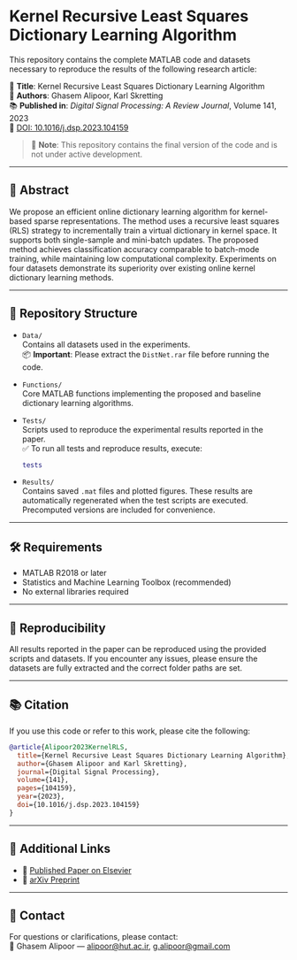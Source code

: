 # Kernel Recursive Least Squares Dictionary Learning Algorithm

This repository contains the complete MATLAB code and datasets necessary to reproduce the results of the following research article:

📄 **Title**: Kernel Recursive Least Squares Dictionary Learning Algorithm  
👥 **Authors**: Ghasem Alipoor, Karl Skretting  
📚 **Published in**: *Digital Signal Processing: A Review Journal*, Volume 141, 2023  
🔗 [DOI: 10.1016/j.dsp.2023.104159](https://doi.org/10.1016/j.dsp.2023.104159)

> 🛑 **Note**: This repository contains the final version of the code and is not under active development.

---

## 🧠 Abstract

We propose an efficient online dictionary learning algorithm for kernel-based sparse representations. The method uses a recursive least squares (RLS) strategy to incrementally train a virtual dictionary in kernel space. It supports both single-sample and mini-batch updates. The proposed method achieves classification accuracy comparable to batch-mode training, while maintaining low computational complexity. Experiments on four datasets demonstrate its superiority over existing online kernel dictionary learning methods.

---

## 📁 Repository Structure

- `Data/`  
  Contains all datasets used in the experiments.  
  📦 **Important**: Please extract the `DistNet.rar` file before running the code.

- `Functions/`  
  Core MATLAB functions implementing the proposed and baseline dictionary learning algorithms.

- `Tests/`  
  Scripts used to reproduce the experimental results reported in the paper.  
  ✅ To run all tests and reproduce results, execute:
  ```matlab
  tests
  ```

- `Results/`  
  Contains saved `.mat` files and plotted figures. These results are automatically regenerated when the test scripts are executed. Precomputed versions are included for convenience.

---

## 🛠 Requirements

- MATLAB R2018 or later  
- Statistics and Machine Learning Toolbox (recommended)  
- No external libraries required

---

## 🔁 Reproducibility

All results reported in the paper can be reproduced using the provided scripts and datasets. If you encounter any issues, please ensure the datasets are fully extracted and the correct folder paths are set.

---

## 📚 Citation

If you use this code or refer to this work, please cite the following:

```bibtex
@article{Alipoor2023KernelRLS,
  title={Kernel Recursive Least Squares Dictionary Learning Algorithm},
  author={Ghasem Alipoor and Karl Skretting},
  journal={Digital Signal Processing},
  volume={141},
  pages={104159},
  year={2023},
  doi={10.1016/j.dsp.2023.104159}
}
```

---

## 🔗 Additional Links

- 📄 [Published Paper on Elsevier](https://doi.org/10.1016/j.dsp.2023.104159)
- 📄 [arXiv Preprint](https://arxiv.org/abs/2506.xxxxx)

---

## 📧 Contact

For questions or clarifications, please contact:  
📨 Ghasem Alipoor — alipoor@hut.ac.ir, g.alipoor@gmail.com

